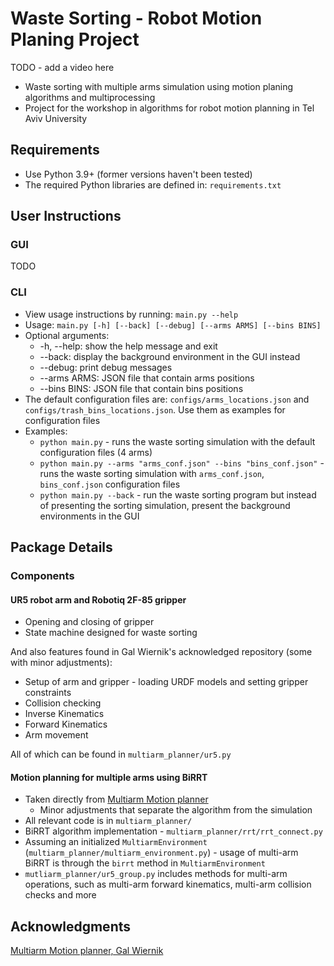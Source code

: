 # Waste Sorting - Robot Motion Planing Project
TODO - add a video here

* Waste sorting with multiple arms simulation using motion planing algorithms and multiprocessing
* Project for the workshop in algorithms for robot motion planning in Tel Aviv University 	

## Requirements
* Use Python 3.9+ (former versions haven't been tested)
* The required Python libraries are defined in: `requirements.txt`

## User Instructions
### GUI
TODO

### CLI
* View usage instructions by running: `main.py --help`
* Usage: `main.py [-h] [--back] [--debug] [--arms ARMS] [--bins BINS]`
* Optional arguments:
  * -h, --help: show the help message and exit
  * --back: display the background environment in the GUI instead
  * --debug: print debug messages
  * --arms ARMS: JSON file that contain arms positions
  * --bins BINS: JSON file that contain bins positions
* The default configuration files are: `configs/arms_locations.json` and `configs/trash_bins_locations.json`. Use them as examples for configuration files
* Examples:
  * `python main.py` - runs the waste sorting simulation with the default configuration files (4 arms) 
  * `python main.py --arms "arms_conf.json" --bins "bins_conf.json"` - runs the waste sorting simulation with `arms_conf.json`, `bins_conf.json` configuration files
  * `python main.py --back` - run the waste sorting program but instead of presenting the sorting simulation, present the background environments in the GUI
 
## Package Details
### Components
#### UR5 robot arm and Robotiq 2F-85 gripper
* Opening and closing of gripper
* State machine designed for waste sorting
 
And also features found in Gal Wiernik's acknowledged repository (some with minor adjustments):
* Setup of arm and gripper - loading URDF models and setting gripper constraints
* Collision checking
* Inverse Kinematics
* Forward Kinematics
* Arm movement

All of which can be found in `multiarm_planner/ur5.py`

#### Motion planning for multiple arms using BiRRT
* Taken directly from [Multiarm Motion planner](https://github.com/galmw/centralized-multiarm-drrt)
  * Minor adjustments that separate the algorithm from the simulation
* All relevant code is in `multiarm_planner/`
* BiRRT algorithm implementation - `multiarm_planner/rrt/rrt_connect.py`
* Assuming an initialized `MultiarmEnvironment` (`multiarm_planner/multiarm_environment.py`) - usage of multi-arm BiRRT is through the `birrt` method in `MultiarmEnvironment`
* `mutliarm_planner/ur5_group.py` includes methods for multi-arm operations, such as multi-arm forward kinematics, multi-arm collision checks and more

## Acknowledgments
[Multiarm Motion planner, Gal Wiernik](https://github.com/galmw/centralized-multiarm-drrt)
